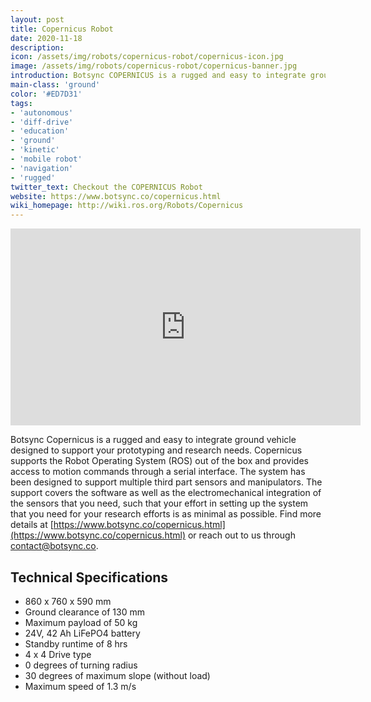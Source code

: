 ```yaml
---
layout: post
title: Copernicus Robot
date: 2020-11-18
description:
icon: /assets/img/robots/copernicus-robot/copernicus-icon.jpg
image: /assets/img/robots/copernicus-robot/copernicus-banner.jpg
introduction: Botsync COPERNICUS is a rugged and easy to integrate ground vehicle designed to support your prototyping and research needs. Copernicus supports ROS out of the box and provides access to motion commands through a serial interface.
main-class: 'ground'
color: '#ED7D31'
tags:
- 'autonomous'
- 'diff-drive'
- 'education'
- 'ground'
- 'kinetic'
- 'mobile robot'
- 'navigation'
- 'rugged'
twitter_text: Checkout the COPERNICUS Robot
website: https://www.botsync.co/copernicus.html
wiki_homepage: http://wiki.ros.org/Robots/Copernicus
---
```


<iframe width="560" height="315" src="https://www.youtube.com/embed/jCI0k3io4g4" frameborder="0" allow="accelerometer; autoplay; clipboard-write; encrypted-media; gyroscope; picture-in-picture" allowfullscreen></iframe>

Botsync Copernicus is a rugged and easy to integrate ground vehicle designed to support your prototyping and research needs. Copernicus supports the Robot Operating System (ROS) out of the box and provides access to motion commands through a serial interface.
The system has been designed to support multiple third part sensors and manipulators. The support covers the software as well as the electromechanical integration of the sensors that you need, such that your effort in setting up the system that you need for your research efforts is as minimal as possible.
Find more details at [https://www.botsync.co/copernicus.html](https://www.botsync.co/copernicus.html) or reach out to us through [contact@botsync.co](mailto:contact@botsync.co).

## Technical Specifications
* 860 x 760 x 590 mm
* Ground clearance of 130 mm
* Maximum payload of 50 kg
* 24V, 42 Ah LiFePO4 battery
* Standby runtime of 8 hrs
* 4 x 4 Drive type
* 0 degrees of turning radius
* 30 degrees of maximum slope (without load)
* Maximum speed of 1.3 m/s
